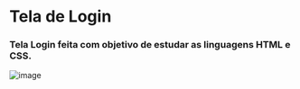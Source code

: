 # Tela de Login
### Tela Login feita com objetivo de estudar as linguagens HTML e CSS.
![image](https://user-images.githubusercontent.com/58453291/194429249-f1fe599c-1632-4964-99d1-e5e287bd78ff.png)
